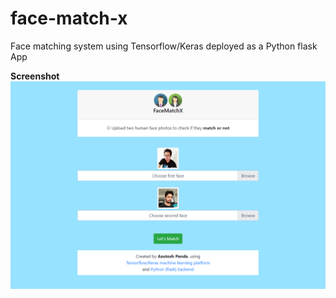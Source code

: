 # face-match-x
Face matching system using Tensorflow/Keras deployed as a Python flask App

<b>Screenshot<b>
<br/>
<img src = "face-match-x-screenshot.png">  
